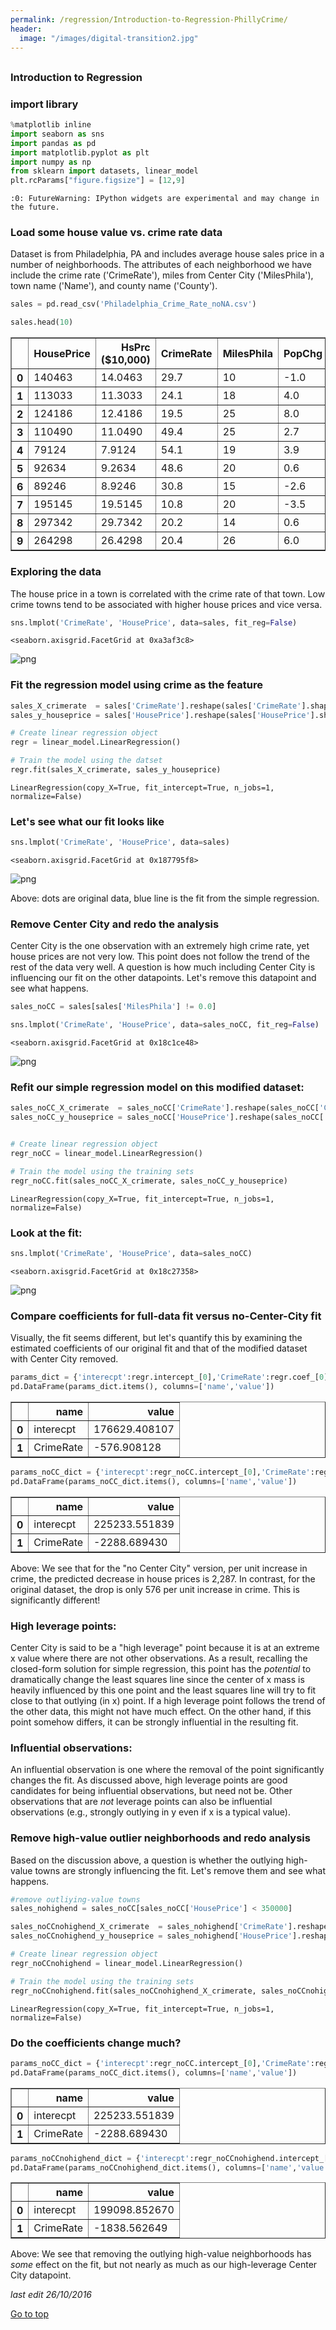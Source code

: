 ```yaml
---
permalink: /regression/Introduction-to-Regression-PhillyCrime/
header:
  image: "/images/digital-transition2.jpg"
---
```

<h2 id="top"></h2>

### Introduction to Regression

### import library


```python
%matplotlib inline
import seaborn as sns
import pandas as pd
import matplotlib.pyplot as plt
import numpy as np
from sklearn import datasets, linear_model
plt.rcParams["figure.figsize"] = [12,9]
```

    :0: FutureWarning: IPython widgets are experimental and may change in the future.


### Load some house value vs. crime rate data

Dataset is from Philadelphia, PA and includes average house sales price in a number of neighborhoods.  The attributes of each neighborhood we have include the crime rate ('CrimeRate'), miles from Center City ('MilesPhila'), town name ('Name'), and county name ('County').


```python
sales = pd.read_csv('Philadelphia_Crime_Rate_noNA.csv')
```


```python
sales.head(10)
```




<div>
<table border="1" class="dataframe">
  <thead>
    <tr style="text-align: right;">
      <th></th>
      <th>HousePrice</th>
      <th>HsPrc ($10,000)</th>
      <th>CrimeRate</th>
      <th>MilesPhila</th>
      <th>PopChg</th>
      <th>Name</th>
      <th>County</th>
    </tr>
  </thead>
  <tbody>
    <tr>
      <th>0</th>
      <td>140463</td>
      <td>14.0463</td>
      <td>29.7</td>
      <td>10</td>
      <td>-1.0</td>
      <td>Abington</td>
      <td>Montgome</td>
    </tr>
    <tr>
      <th>1</th>
      <td>113033</td>
      <td>11.3033</td>
      <td>24.1</td>
      <td>18</td>
      <td>4.0</td>
      <td>Ambler</td>
      <td>Montgome</td>
    </tr>
    <tr>
      <th>2</th>
      <td>124186</td>
      <td>12.4186</td>
      <td>19.5</td>
      <td>25</td>
      <td>8.0</td>
      <td>Aston</td>
      <td>Delaware</td>
    </tr>
    <tr>
      <th>3</th>
      <td>110490</td>
      <td>11.0490</td>
      <td>49.4</td>
      <td>25</td>
      <td>2.7</td>
      <td>Bensalem</td>
      <td>Bucks</td>
    </tr>
    <tr>
      <th>4</th>
      <td>79124</td>
      <td>7.9124</td>
      <td>54.1</td>
      <td>19</td>
      <td>3.9</td>
      <td>Bristol B.</td>
      <td>Bucks</td>
    </tr>
    <tr>
      <th>5</th>
      <td>92634</td>
      <td>9.2634</td>
      <td>48.6</td>
      <td>20</td>
      <td>0.6</td>
      <td>Bristol T.</td>
      <td>Bucks</td>
    </tr>
    <tr>
      <th>6</th>
      <td>89246</td>
      <td>8.9246</td>
      <td>30.8</td>
      <td>15</td>
      <td>-2.6</td>
      <td>Brookhaven</td>
      <td>Delaware</td>
    </tr>
    <tr>
      <th>7</th>
      <td>195145</td>
      <td>19.5145</td>
      <td>10.8</td>
      <td>20</td>
      <td>-3.5</td>
      <td>Bryn Athyn</td>
      <td>Montgome</td>
    </tr>
    <tr>
      <th>8</th>
      <td>297342</td>
      <td>29.7342</td>
      <td>20.2</td>
      <td>14</td>
      <td>0.6</td>
      <td>Bryn Mawr</td>
      <td>Montgome</td>
    </tr>
    <tr>
      <th>9</th>
      <td>264298</td>
      <td>26.4298</td>
      <td>20.4</td>
      <td>26</td>
      <td>6.0</td>
      <td>Buckingham</td>
      <td>Bucks</td>
    </tr>
  </tbody>
</table>
</div>



### Exploring the data

The house price in a town is correlated with the crime rate of that town. Low crime towns tend to be associated with higher house prices and vice versa.


```python
sns.lmplot('CrimeRate', 'HousePrice', data=sales, fit_reg=False)
```




    <seaborn.axisgrid.FacetGrid at 0xa3af3c8>




![png](/images/Introduction-to-Regression-PhillyCrime/output_8_1.png)


### Fit the regression model using crime as the feature


```python
sales_X_crimerate  = sales['CrimeRate'].reshape(sales['CrimeRate'].shape[0],1)
sales_y_houseprice = sales['HousePrice'].reshape(sales['HousePrice'].shape[0],1)
```


```python
# Create linear regression object
regr = linear_model.LinearRegression()

# Train the model using the datset
regr.fit(sales_X_crimerate, sales_y_houseprice)
```




    LinearRegression(copy_X=True, fit_intercept=True, n_jobs=1, normalize=False)



### Let's see what our fit looks like


```python
sns.lmplot('CrimeRate', 'HousePrice', data=sales)
```




    <seaborn.axisgrid.FacetGrid at 0x187795f8>




![png](/images/Introduction-to-Regression-PhillyCrime/output_13_1.png)


Above: dots are original data, blue line is the fit from the simple regression.

### Remove Center City and redo the analysis

Center City is the one observation with an extremely high crime rate, yet house prices are not very low.  This point does not follow the trend of the rest of the data very well.  A question is how much including Center City is influencing our fit on the other datapoints.  Let's remove this datapoint and see what happens.


```python
sales_noCC = sales[sales['MilesPhila'] != 0.0]
```


```python
sns.lmplot('CrimeRate', 'HousePrice', data=sales_noCC, fit_reg=False)
```




    <seaborn.axisgrid.FacetGrid at 0x18c1ce48>




![png](/images/Introduction-to-Regression-PhillyCrime/output_18_1.png)


### Refit our simple regression model on this modified dataset:


```python
sales_noCC_X_crimerate  = sales_noCC['CrimeRate'].reshape(sales_noCC['CrimeRate'].shape[0],1)
sales_noCC_y_houseprice = sales_noCC['HousePrice'].reshape(sales_noCC['HousePrice'].shape[0],1)


# Create linear regression object
regr_noCC = linear_model.LinearRegression()

# Train the model using the training sets
regr_noCC.fit(sales_noCC_X_crimerate, sales_noCC_y_houseprice)
```




    LinearRegression(copy_X=True, fit_intercept=True, n_jobs=1, normalize=False)



### Look at the fit:


```python
sns.lmplot('CrimeRate', 'HousePrice', data=sales_noCC)
```




    <seaborn.axisgrid.FacetGrid at 0x18c27358>




![png](/images/Introduction-to-Regression-PhillyCrime/output_22_1.png)


### Compare coefficients for full-data fit versus no-Center-City fit

Visually, the fit seems different, but let's quantify this by examining the estimated coefficients of our original fit and that of the modified dataset with Center City removed.


```python
params_dict = {'interecpt':regr.intercept_[0],'CrimeRate':regr.coef_[0][0]}
pd.DataFrame(params_dict.items(), columns=['name','value'])
```




<div>
<table border="1" class="dataframe">
  <thead>
    <tr style="text-align: right;">
      <th></th>
      <th>name</th>
      <th>value</th>
    </tr>
  </thead>
  <tbody>
    <tr>
      <th>0</th>
      <td>interecpt</td>
      <td>176629.408107</td>
    </tr>
    <tr>
      <th>1</th>
      <td>CrimeRate</td>
      <td>-576.908128</td>
    </tr>
  </tbody>
</table>
</div>




```python
params_noCC_dict = {'interecpt':regr_noCC.intercept_[0],'CrimeRate':regr_noCC.coef_[0][0]}
pd.DataFrame(params_noCC_dict.items(), columns=['name','value'])
```




<div>
<table border="1" class="dataframe">
  <thead>
    <tr style="text-align: right;">
      <th></th>
      <th>name</th>
      <th>value</th>
    </tr>
  </thead>
  <tbody>
    <tr>
      <th>0</th>
      <td>interecpt</td>
      <td>225233.551839</td>
    </tr>
    <tr>
      <th>1</th>
      <td>CrimeRate</td>
      <td>-2288.689430</td>
    </tr>
  </tbody>
</table>
</div>



Above: We see that for the "no Center City" version, per unit increase in crime, the predicted decrease in house prices is 2,287.  In contrast, for the original dataset, the drop is only 576 per unit increase in crime.  This is significantly different!

### High leverage points:
Center City is said to be a "high leverage" point because it is at an extreme x value where there are not other observations.  As a result, recalling the closed-form solution for simple regression, this point has the *potential* to dramatically change the least squares line since the center of x mass is heavily influenced by this one point and the least squares line will try to fit close to that outlying (in x) point.  If a high leverage point follows the trend of the other data, this might not have much effect.  On the other hand, if this point somehow differs, it can be strongly influential in the resulting fit.

### Influential observations:  
An influential observation is one where the removal of the point significantly changes the fit.  As discussed above, high leverage points are good candidates for being influential observations, but need not be.  Other observations that are *not* leverage points can also be influential observations (e.g., strongly outlying in y even if x is a typical value).

### Remove high-value outlier neighborhoods and redo analysis

Based on the discussion above, a question is whether the outlying high-value towns are strongly influencing the fit.  Let's remove them and see what happens.


```python
#remove outliying-value towns
sales_nohighend = sales_noCC[sales_noCC['HousePrice'] < 350000]

sales_noCCnohighend_X_crimerate  = sales_nohighend['CrimeRate'].reshape(sales_nohighend['CrimeRate'].shape[0],1)
sales_noCCnohighend_y_houseprice = sales_nohighend['HousePrice'].reshape(sales_nohighend['HousePrice'].shape[0],1)

# Create linear regression object
regr_noCCnohighend = linear_model.LinearRegression()

# Train the model using the training sets
regr_noCCnohighend.fit(sales_noCCnohighend_X_crimerate, sales_noCCnohighend_y_houseprice)
```




    LinearRegression(copy_X=True, fit_intercept=True, n_jobs=1, normalize=False)



### Do the coefficients change much?


```python
params_noCC_dict = {'interecpt':regr_noCC.intercept_[0],'CrimeRate':regr_noCC.coef_[0][0]}
pd.DataFrame(params_noCC_dict.items(), columns=['name','value'])
```




<div>
<table border="1" class="dataframe">
  <thead>
    <tr style="text-align: right;">
      <th></th>
      <th>name</th>
      <th>value</th>
    </tr>
  </thead>
  <tbody>
    <tr>
      <th>0</th>
      <td>interecpt</td>
      <td>225233.551839</td>
    </tr>
    <tr>
      <th>1</th>
      <td>CrimeRate</td>
      <td>-2288.689430</td>
    </tr>
  </tbody>
</table>
</div>




```python
params_noCCnohighend_dict = {'interecpt':regr_noCCnohighend.intercept_[0],'CrimeRate':regr_noCCnohighend.coef_[0][0]}
pd.DataFrame(params_noCCnohighend_dict.items(), columns=['name','value'])
```




<div>
<table border="1" class="dataframe">
  <thead>
    <tr style="text-align: right;">
      <th></th>
      <th>name</th>
      <th>value</th>
    </tr>
  </thead>
  <tbody>
    <tr>
      <th>0</th>
      <td>interecpt</td>
      <td>199098.852670</td>
    </tr>
    <tr>
      <th>1</th>
      <td>CrimeRate</td>
      <td>-1838.562649</td>
    </tr>
  </tbody>
</table>
</div>



Above: We see that removing the outlying high-value neighborhoods has *some* effect on the fit, but not nearly as much as our high-leverage Center City datapoint.

*last edit 26/10/2016*

<a href="#top">Go to top</a>
